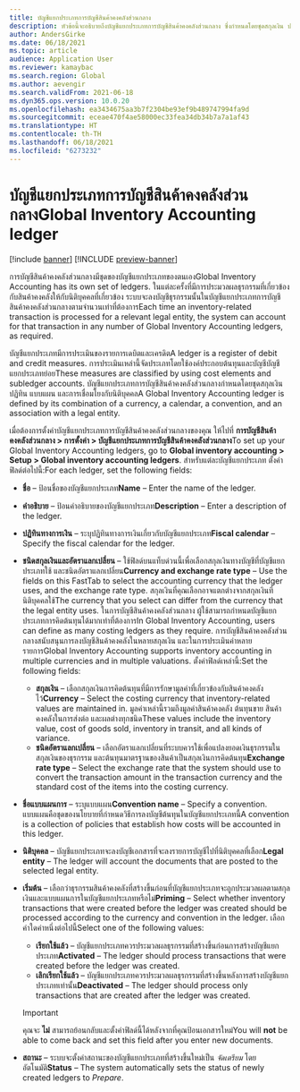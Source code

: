 ```yaml
---
title: บัญชีแยกประเภทการบัญชีสินค้าคงคลังส่วนกลาง
description: หัวข้อนี้จะอธิบายถึงบัญชีแยกประเภทการบัญชีสินค้าคงคลังส่วนกลาง ซึ่งกําหนดโดยชุดสกุลเงิน ปฏิทิน แบบแผน และการเชื่อมโยงกับนิติบุคคล
author: AndersGirke
ms.date: 06/18/2021
ms.topic: article
audience: Application User
ms.reviewer: kamaybac
ms.search.region: Global
ms.author: aevengir
ms.search.validFrom: 2021-06-18
ms.dyn365.ops.version: 10.0.20
ms.openlocfilehash: ea3434675aa3b7f2304be93ef9b489747994fa9d
ms.sourcegitcommit: eceae470f4ae58000ec33fea34db34b7a7a1af43
ms.translationtype: HT
ms.contentlocale: th-TH
ms.lasthandoff: 06/18/2021
ms.locfileid: "6273232"
---
```

# <a name="global-inventory-accounting-ledger"></a><span data-ttu-id="4b8b4-103">บัญชีแยกประเภทการบัญชีสินค้าคงคลังส่วนกลาง</span><span class="sxs-lookup"><span data-stu-id="4b8b4-103">Global Inventory Accounting ledger</span></span>

[!include [banner](../includes/banner.md)]
[!INCLUDE [preview-banner](../includes/preview-banner.md)]

<span data-ttu-id="4b8b4-104">การบัญชีสินค้าคงคลังส่วนกลางมีชุดของบัญชีแยกประเภทของตนเอง</span><span class="sxs-lookup"><span data-stu-id="4b8b4-104">Global Inventory Accounting has its own set of ledgers.</span></span> <span data-ttu-id="4b8b4-105">ในแต่ละครั้งที่มีการประมวลผลธุรกรรมที่เกี่ยวข้องกับสินค้าคงคลังให้กับนิติบุคคลที่เกี่ยวข้อง ระบบจะลงบัญชีธุรกรรมนั้นในบัญชีแยกประเภทการบัญชีสินค้าคงคลังส่วนกลางตามจํานวนเท่าที่ต้องการ</span><span class="sxs-lookup"><span data-stu-id="4b8b4-105">Each time an inventory-related transaction is processed for a relevant legal entity, the system can account for that transaction in any number of Global Inventory Accounting ledgers, as required.</span></span>

<span data-ttu-id="4b8b4-106">บัญชีแยกประเภทมีการประเมินของรายการเดบิตและเครดิต</span><span class="sxs-lookup"><span data-stu-id="4b8b4-106">A ledger is a register of debit and credit measures.</span></span> <span data-ttu-id="4b8b4-107">การประเมินเหล่านี้จัดประเภทโดยใช้องค์ประกอบต้นทุนและบัญชีบัญชีแยกประเภทย่อย</span><span class="sxs-lookup"><span data-stu-id="4b8b4-107">These measures are classified by using cost elements and subledger accounts.</span></span> <span data-ttu-id="4b8b4-108">บัญชีแยกประเภทการบัญชีสินค้าคงคลังส่วนกลางกําหนดโดยชุดสกุลเงิน ปฏิทิน แบบแผน และการเชื่อมโยงกับนิติบุคคล</span><span class="sxs-lookup"><span data-stu-id="4b8b4-108">A Global Inventory Accounting ledger is defined by its combination of a currency, a calendar, a convention, and an association with a legal entity.</span></span>

<span data-ttu-id="4b8b4-109">เมื่อต้องการตั้งค่าบัญชีแยกประเภทการบัญชีสินค้าคงคลังส่วนกลางของคุณ ให้ไปที่ **การบัญชีสินค้าคงคลังส่วนกลาง \> การตั้งค่า \> บัญชีแยกประเภทการบัญชีสินค้าคงคลังส่วนกลาง**</span><span class="sxs-lookup"><span data-stu-id="4b8b4-109">To set up your Global Inventory Accounting ledgers, go to **Global inventory accounting \> Setup \> Global inventory accounting ledgers**.</span></span> <span data-ttu-id="4b8b4-110">สำหรับแต่ละบัญชีแยกประเภท ตั้งค่าฟิลด์ต่อไปนี้:</span><span class="sxs-lookup"><span data-stu-id="4b8b4-110">For each ledger, set the following fields:</span></span>

- <span data-ttu-id="4b8b4-111">**ชื่อ** – ป้อนชื่อของบัญชีแยกประเภท</span><span class="sxs-lookup"><span data-stu-id="4b8b4-111">**Name** – Enter the name of the ledger.</span></span>
- <span data-ttu-id="4b8b4-112">**คำอธิบาย** – ป้อนคำอธิบายของบัญชีแยกประเภท</span><span class="sxs-lookup"><span data-stu-id="4b8b4-112">**Description** – Enter a description of the ledger.</span></span>
- <span data-ttu-id="4b8b4-113">**ปฏิทินทางการเงิน** – ระบุปฏิทินทางการเงินเกี่ยวกับบัญชีแยกประเภท</span><span class="sxs-lookup"><span data-stu-id="4b8b4-113">**Fiscal calendar** – Specify the fiscal calendar for the ledger.</span></span>
- <span data-ttu-id="4b8b4-114">**ชนิดสกุลเงินและอัตราแลกเปลี่ยน** – ใช้ฟิลด์บนแท็บด่วนนี้เพื่อเลือกสกุลเงินทางบัญชีที่บัญชีแยกประเภทใช้ และชนิดอัตราแลกเปลี่ยน</span><span class="sxs-lookup"><span data-stu-id="4b8b4-114">**Currency and exchange rate type** – Use the fields on this FastTab to select the accounting currency that the ledger uses, and the exchange rate type.</span></span> <span data-ttu-id="4b8b4-115">สกุลเงินที่คุณเลือกอาจแตกต่างจากสกุลเงินที่นิติบุคคลใช้</span><span class="sxs-lookup"><span data-stu-id="4b8b4-115">The currency that you select can differ from the currency that the legal entity uses.</span></span> <span data-ttu-id="4b8b4-116">ในการบัญชีสินค้าคงคลังส่วนกลาง ผู้ใช้สามารถกําหนดบัญชีแยกประเภทการคิดต้นทุนได้มากเท่าที่ต้องการ</span><span class="sxs-lookup"><span data-stu-id="4b8b4-116">In Global Inventory Accounting, users can define as many costing ledgers as they require.</span></span> <span data-ttu-id="4b8b4-117">การบัญชีสินค้าคงคลังส่วนกลางสนับสนุนการลงบัญชีสินค้าคงคลังในหลายสกุลเงิน และในการประเมินค่าหลายรายการ</span><span class="sxs-lookup"><span data-stu-id="4b8b4-117">Global Inventory Accounting supports inventory accounting in multiple currencies and in multiple valuations.</span></span> <span data-ttu-id="4b8b4-118">ตั้งค่าฟิลด์เหล่านี้:</span><span class="sxs-lookup"><span data-stu-id="4b8b4-118">Set the following fields:</span></span>

    - <span data-ttu-id="4b8b4-119">**สกุลเงิน** – เลือกสกุลเงินการคิดต้นทุนที่มีการรักษามูลค่าที่เกี่ยวข้องกับสินค้าคงคลังไว้</span><span class="sxs-lookup"><span data-stu-id="4b8b4-119">**Currency** – Select the costing currency that inventory-related values are maintained in.</span></span> <span data-ttu-id="4b8b4-120">มูลค่าเหล่านี้รวมถึงมูลค่าสินค้าคงคลัง ต้นทุนขาย สินค้าคงคลังในการส่งต่อ และผลต่างทุกชนิด</span><span class="sxs-lookup"><span data-stu-id="4b8b4-120">These values include the inventory value, cost of goods sold, inventory in transit, and all kinds of variance.</span></span>
    - <span data-ttu-id="4b8b4-121">**ชนิดอัตราแลกเปลี่ยน** – เลือกอัตราแลกเปลี่ยนที่ระบบควรใช้เพื่อแปลงยอดเงินธุรกรรมในสกุลเงินของธุรกรรม และต้นทุนมาตรฐานของสินค้าเป็นสกุลเงินการคิดต้นทุน</span><span class="sxs-lookup"><span data-stu-id="4b8b4-121">**Exchange rate type** – Select the exchange rate that the system should use to convert the transaction amount in the transaction currency and the standard cost of the items into the costing currency.</span></span>

- <span data-ttu-id="4b8b4-122">**ชื่อแบบแผนการ** – ระบุแบบแผน</span><span class="sxs-lookup"><span data-stu-id="4b8b4-122">**Convention name** – Specify a convention.</span></span> <span data-ttu-id="4b8b4-123">แบบแผนคือชุดของนโยบายที่กําหนดวิธีการลงบัญชีต้นทุนในบัญชีแยกประเภทนี้</span><span class="sxs-lookup"><span data-stu-id="4b8b4-123">A convention is a collection of policies that establish how costs will be accounted in this ledger.</span></span>
- <span data-ttu-id="4b8b4-124">**นิติบุคคล** – บัญชีแยกประเภทจะลงบัญชีเอกสารที่จะลงรายการบัญชีไปที่นิติบุคคลที่เลือก</span><span class="sxs-lookup"><span data-stu-id="4b8b4-124">**Legal entity** – The ledger will account the documents that are posted to the selected legal entity.</span></span>
- <span data-ttu-id="4b8b4-125">**เริ่มต้น** – เลือกว่าธุรกรรมสินค้าคงคลังที่สร้างขึ้นก่อนที่บัญชีแยกประเภทจะถูกประมวลผลตามสกุลเงินและแบบแผนการในบัญชีแยกประเภทหรือไม่</span><span class="sxs-lookup"><span data-stu-id="4b8b4-125">**Priming** – Select whether inventory transactions that were created before the ledger was created should be processed according to the currency and convention in the ledger.</span></span> <span data-ttu-id="4b8b4-126">เลือกค่าใดค่าหนึ่งต่อไปนี้</span><span class="sxs-lookup"><span data-stu-id="4b8b4-126">Select one of the following values:</span></span>

    - <span data-ttu-id="4b8b4-127">**เรียกใช้แล้ว** – บัญชีแยกประเภทควรประมวลผลธุรกรรมที่สร้างขึ้นก่อนการสร้างบัญชีแยกประเภท</span><span class="sxs-lookup"><span data-stu-id="4b8b4-127">**Activated** – The ledger should process transactions that were created before the ledger was created.</span></span>
    - <span data-ttu-id="4b8b4-128">**เลิกเรียกใช้แล้ว** – บัญชีแยกประเภทควรประมวลผลธุรกรรมที่สร้างขึ้นหลังการสร้างบัญชีแยกประเภทเท่านั้น</span><span class="sxs-lookup"><span data-stu-id="4b8b4-128">**Deactivated** – The ledger should process only transactions that are created after the ledger was created.</span></span>

    > [!IMPORTANT]
    > <span data-ttu-id="4b8b4-129">คุณจะ **ไม่** สามารถย้อนกลับและตั้งค่าฟิลด์นี้ได้หลังจากที่คุณป้อนเอกสารใหม่</span><span class="sxs-lookup"><span data-stu-id="4b8b4-129">You will **not** be able to come back and set this field after you enter new documents.</span></span>

- <span data-ttu-id="4b8b4-130">**สถานะ** – ระบบจะตั้งค่าสถานะของบัญชีแยกประเภทที่สร้างขึ้นใหม่เป็น *จัดเตรียม* โดยอัตโนมัติ</span><span class="sxs-lookup"><span data-stu-id="4b8b4-130">**Status** – The system automatically sets the status of newly created ledgers to *Prepare*.</span></span>
